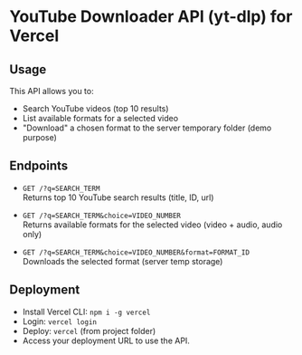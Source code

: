# YouTube Downloader API (yt-dlp) for Vercel

## Usage

This API allows you to:

- Search YouTube videos (top 10 results)
- List available formats for a selected video
- "Download" a chosen format to the server temporary folder (demo purpose)

## Endpoints

- `GET /?q=SEARCH_TERM`  
Returns top 10 YouTube search results (title, ID, url)

- `GET /?q=SEARCH_TERM&choice=VIDEO_NUMBER`  
Returns available formats for the selected video (video + audio, audio only)

- `GET /?q=SEARCH_TERM&choice=VIDEO_NUMBER&format=FORMAT_ID`  
Downloads the selected format (server temp storage)

## Deployment

- Install Vercel CLI: `npm i -g vercel`
- Login: `vercel login`
- Deploy: `vercel` (from project folder)
- Access your deployment URL to use the API.
